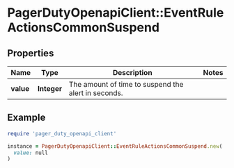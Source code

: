 # PagerDutyOpenapiClient::EventRuleActionsCommonSuspend

## Properties

| Name | Type | Description | Notes |
| ---- | ---- | ----------- | ----- |
| **value** | **Integer** | The amount of time to suspend the alert in seconds. |  |

## Example

```ruby
require 'pager_duty_openapi_client'

instance = PagerDutyOpenapiClient::EventRuleActionsCommonSuspend.new(
  value: null
)
```

